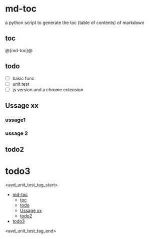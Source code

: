 # md-toc
a python script to generate the toc (table of contents) of markdown

## toc
@{md-toc}@

## todo
- [ ] basic func
- [ ] unit test
- [ ] js version and a chrome extension

## Ussage xx
### ussage1
### ussage 2
## todo2
# todo3

<avd_unit_test_tag_start>
- [md-toc](#md-toc)
  - [toc](#toc)
  - [todo](#todo)
  - [Ussage xx](#ussage-xx)
  - [todo2](#todo2)
- [todo3](#todo3)

<avd_unit_test_tag_end>